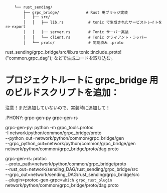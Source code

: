         └── rust_sending/
            ├── grpc_bridge/            # Rust 用ブリッジ実装
            │   ├── src/
            │   │   ├── lib.rs           # tonic で生成されたサービストレイトを re-export
            │   │   ├── server.rs        # Tonic サーバー実装
            │   │   └── client.rs        # Tonic クライアント・ラッパー
            │   └── proto/               # 同期済み .proto

rust_sending/grpc_bridge/src/lib.rs
tonic::include_proto!("common.grpc_dag"); などで生成コードを取り込む。


# プロジェクトルートに grpc_bridge 用のビルドスクリプトを追加：
  注意！まだ追加していないので、実装時に追加して！

.PHONY: grpc-gen-py grpc-gen-rs

grpc-gen-py:
    python -m grpc_tools.protoc \
      -I network/python/common/grpc_bridge/proto \
      --python_out=network/python/common/grpc_bridge/gen \
      --grpc_python_out=network/python/common/grpc_bridge/gen \
      network/python/common/grpc_bridge/proto/dag.proto

grpc-gen-rs:
    protoc \
      --proto_path=network/python/common/grpc_bridge/proto \
      --rust_out=network/sending_DAG/rust_sending/grpc_bridge/src \
      --grpc_out=network/sending_DAG/rust_sending/grpc_bridge/src \
      --plugin=protoc-gen-grpc=`which grpc_rust_plugin` \
      network/python/common/grpc_bridge/proto/dag.proto

